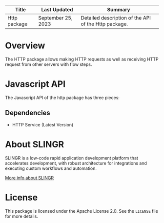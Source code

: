 <table>
    <thead>
    <tr>
        <th>Title</th>
        <th>Last Updated</th>
        <th>Summary</th>
    </tr>
    </thead>
    <tbody>
    <tr>
        <td>Http package</td>
        <td>September 25, 2023</td>
        <td>Detailed description of the API of the Http package.</td>
    </tr>
    </tbody>
</table>

# Overview

The HTTP package allows making HTTP requests as well as receiving HTTP request from
other servers with flow steps.

# Javascript API

The Javascript API of the http package has three pieces:



## Dependencies
* HTTP Service (Latest Version)

# About SLINGR

SLINGR is a low-code rapid application development platform that accelerates development, with robust architecture for integrations and executing custom workflows and automation.

[More info about SLINGR](https://slingr.io)

# License

This package is licensed under the Apache License 2.0. See the `LICENSE` file for more details.
